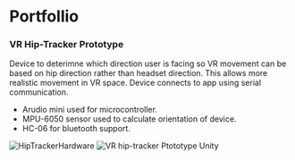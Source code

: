 # Portfollio

<h3>VR Hip-Tracker Prototype</h3>
<p>
  Device to deterimne which direction user is facing so VR movement can be based on hip direction rather than headset direction.
  This allows more realistic movement in VR space. Device connects to app using serial communication.
</p>
<ul>
  <li>Arudio mini used for microcontroller.</li>
<li>MPU-6050 sensor used to calculate orientation of device.</li>
<li>HC-06 for bluetooth support.</li>
</ul>


![HipTrackerHardware](https://user-images.githubusercontent.com/8712701/201396671-93228c80-9ff1-4317-bb2e-4ce3c6358971.gif)
![VR hip-tracker Ptototype Unity](https://user-images.githubusercontent.com/8712701/201397885-403a9e90-dbe4-4b14-b4c0-eea8d93aca8a.gif)


